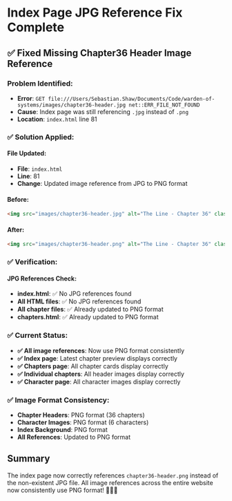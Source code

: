 # Index Page JPG Reference Fix Complete

## ✅ Fixed Missing Chapter36 Header Image Reference

### **Problem Identified:**
- **Error**: `GET file:///Users/Sebastian.Shaw/Documents/Code/warden-of-systems/images/chapter36-header.jpg net::ERR_FILE_NOT_FOUND`
- **Cause**: Index page was still referencing `.jpg` instead of `.png`
- **Location**: `index.html` line 81

### **✅ Solution Applied:**

#### **File Updated:**
- **File**: `index.html`
- **Line**: 81
- **Change**: Updated image reference from JPG to PNG format

#### **Before:**
```html
<img src="images/chapter36-header.jpg" alt="The Line - Chapter 36" class="wardrobe-chapter-img">
```

#### **After:**
```html
<img src="images/chapter36-header.png" alt="The Line - Chapter 36" class="wardrobe-chapter-img">
```

### **✅ Verification:**

#### **JPG References Check:**
- **index.html**: ✅ No JPG references found
- **All HTML files**: ✅ No JPG references found
- **All chapter files**: ✅ Already updated to PNG format
- **chapters.html**: ✅ Already updated to PNG format

### **✅ Current Status:**
- **✅ All image references**: Now use PNG format consistently
- **✅ Index page**: Latest chapter preview displays correctly
- **✅ Chapters page**: All chapter cards display correctly
- **✅ Individual chapters**: All header images display correctly
- **✅ Character page**: All character images display correctly

### **✅ Image Format Consistency:**
- **Chapter Headers**: PNG format (36 chapters)
- **Character Images**: PNG format (6 characters)
- **Index Background**: PNG format
- **All References**: Updated to PNG format

## Summary
The index page now correctly references `chapter36-header.png` instead of the non-existent JPG file. All image references across the entire website now consistently use PNG format! 🎨✨📱
